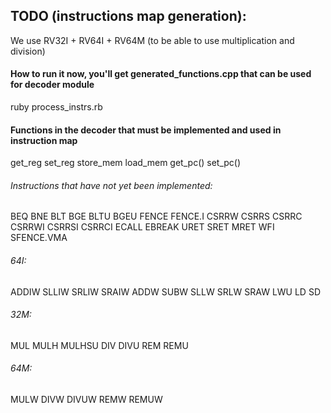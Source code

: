 ## TODO (instructions map generation):
We use RV32I + RV64I + RV64M (to be able to use multiplication and division)

#### How to run it now, you'll get generated_functions.cpp that can be used for decoder module
ruby process_instrs.rb

#### Functions in the decoder that must be implemented and used in instruction map
get_reg
set_reg
store_mem
load_mem
get_pc()
set_pc()

###### Instructions that have not yet been implemented:
BEQ BNE BLT BGE BLTU BGEU
FENCE FENCE.I
CSRRW CSRRS CSRRC CSRRWI CSRRSI CSRRCI 
ECALL EBREAK
URET SRET MRET
WFI SFENCE.VMA

###### 64I:
ADDIW
SLLIW SRLIW SRAIW
ADDW SUBW
SLLW SRLW SRAW
LWU LD
SD

###### 32M:
MUL MULH MULHSU 
DIV DIVU
REM REMU

###### 64M:
MULW 
DIVW DIVUW 
REMW REMUW



